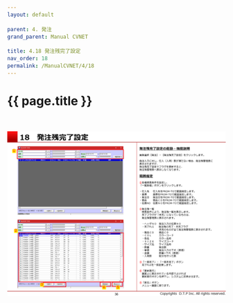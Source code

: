 ```yaml
---
layout: default

parent: 4. 発注
grand_parent: Manual CVNET

title: 4.18 発注残完了設定
nav_order: 18
permalink: /ManualCVNET/4/18
---
```


# {{ page.title }} <br/><br/>




<a href="/img/Hacchu/HC37.PNG" target="_blank">
<img src="/img/Hacchu/HC37.PNG" alt="login image"></a>
